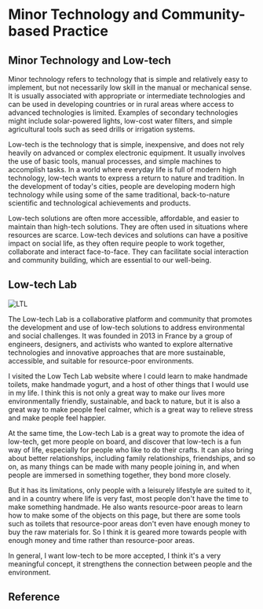 # Minor Technology and Community-based Practice

## Minor Technology and Low-tech

Minor technology refers to technology that is simple and relatively easy to implement, but not necessarily low skill in the manual or mechanical sense. It is usually associated with appropriate or intermediate technologies and can be used in developing countries or in rural areas where access to advanced technologies is limited. Examples of secondary technologies might include solar-powered lights, low-cost water filters, and simple agricultural tools such as seed drills or irrigation systems.

Low-tech is the technology that is simple, inexpensive, and does not rely heavily on advanced or complex electronic equipment. It usually involves the use of basic tools, manual processes, and simple machines to accomplish tasks. In a world where everyday life is full of modern high technology, low-tech wants to express a return to nature and tradition. In the development of today's cities, people are developing modern high technology while using some of the same traditional, back-to-nature scientific and technological achievements and products.

Low-tech solutions are often more accessible, affordable, and easier to maintain than high-tech solutions. They are often used in situations where resources are scarce. Low-tech devices and solutions can have a positive impact on social life, as they often require people to work together, collaborate and interact face-to-face. They can facilitate social interaction and community building, which are essential to our well-being.

## Low-tech Lab

![LTL](https://user-images.githubusercontent.com/118484191/223222066-bc8e795c-4d92-4944-ab1d-3fdfc4848fdc.png)

The Low-tech Lab is a collaborative platform and community that promotes the development and use of low-tech solutions to address environmental and social challenges. It was founded in 2013 in France by a group of engineers, designers, and activists who wanted to explore alternative technologies and innovative approaches that are more sustainable, accessible, and suitable for resource-poor environments.

I visited the Low Tech Lab website where I could learn to make handmade toilets, make handmade yogurt, and a host of other things that I would use in my life. I think this is not only a great way to make our lives more environmentally friendly, sustainable, and back to nature, but it is also a great way to make people feel calmer, which is a great way to relieve stress and make people feel happier.

At the same time, the Low-tech Lab is a great way to promote the idea of low-tech, get more people on board, and discover that low-tech is a fun way of life, especially for people who like to do their crafts. It can also bring about better relationships, including family relationships, friendships, and so on, as many things can be made with many people joining in, and when people are immersed in something together, they bond more closely.

But it has its limitations, only people with a leisurely lifestyle are suited to it, and in a country where life is very fast, most people don't have the time to make something handmade. He also wants resource-poor areas to learn how to make some of the objects on this page, but there are some tools such as toilets that resource-poor areas don't even have enough money to buy the raw materials for. So I think it is geared more towards people with enough money and time rather than resource-poor areas.

In general, I want low-tech to be more accepted, I think it's a very meaningful concept, it strengthens the connection between people and the environment.

## Reference

